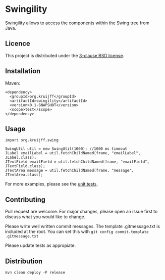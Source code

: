 # Swingility

Swingility allows to access the components within the Swing tree from 
Java.

## Licence

This project is distributed under the [3-clause BSD license](LICENSE).

## Installation

Maven:
```
<dependency>
  <groupId>org.kruijff</groupId>
  <artifactId>swingility</artifactId>
  <version>0.1-SNAPSHOT</version>
  <scope>test</scope>
</dependency>
```

## Usage

```
import org.kruijff.swing

SwingUtil util = new SwingUtil(1000); //1000 ms timeout
JLabel emailLabel = util.fetchChildNamed(frame, "emailLabel", JLabel.class);
JTextField emailField = util.fetchChildNamed(frame, "emailField", JTextField.class);
JTextArea message = util.fetchChildNamed(frame, "message", JTextArea.class);
```

For more examples, please see the [unit tests](src/test/java/org/kruijff).

## Contributing

Pull request are welcome. For major changes, please open an issue first 
to discuss what you would like to change.

Please write well written commit messages. The template .gitmessage.txt
is included at the root. You can set this with `git config commit.template .gitmessage.txt`

Please update tests as appropiate.

## Distribution

```
mvn clean deploy -P release
```
